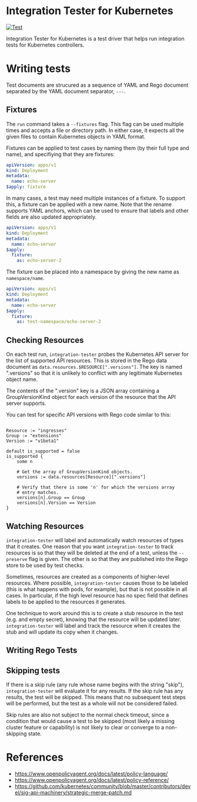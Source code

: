 # Integration Tester for Kubernetes

[![Test](https://github.com/projectcontour/integration-tester/workflows/Test/badge.svg)](https://github.com/projectcontour/integration-tester/actions?query=workflow%3ATest)

Integration Tester for Kubernetes is a test driver that helps run
integration tests for Kubernetes controllers.

# Writing tests

Test documents are strucured as a sequence of YAML and Rego document
separated by the YAML document separator, `---`.

## Fixtures

The `run` command takes a `--fixtures` flag. This flag can be used
multiple times and accepts a file or directory path. In either case, it
expects all the given files to contain Kubernetes objects in YAML format.

Fixtures can be applied to test cases by naming them (by their full type
and name), and specifiying that they are fixtures:

```yaml
apiVersion: apps/v1
kind: Deployment
metadata:
  name: echo-server
$apply: fixture
```

In many cases, a test may need multiple instances of a fixture. To
support this, a fixture can be applied with a new name. Note that the
rename supports YAML anchors, which can be used to ensure that labels
and other fields are also updated appropriately.


```yaml
apiVersion: apps/v1
kind: Deployment
metadata:
  name: echo-server
$apply:
  fixture:
    as: echo-server-2
```

The fixture can be placed into a namespace by giving the new name as `namespace/name`.

```yaml
apiVersion: apps/v1
kind: Deployment
metadata:
  name: echo-server
$apply:
  fixture:
    as: test-namespace/echo-server-2
```

## Checking Resources

On each test run, `integration-tester` probes the Kubernetes API server
for the list of supported API resources. This is stored in the Rego data
document as `data.resources.$RESOURCE[".versions"]`. The key is named
".versions" so that it is unlikely to conflict with any legitimate
Kubernetes object name.

The contents of the ".version" key is a JSON array containing a
GroupVersionKind object for each version of the resource that the
API server supports.

You can test for specific API versions with Rego code similar to this:

```Rego

Resource := "ingresses"
Group := "extensions"
Version := "v1beta1"

default is_supported = false
is_supported {
    some n

    # Get the array of GroupVersionKind objects.
    versions := data.resources[Resource][".versions"]

    # Verify that there is some 'n' for which the versions array
    # entry matches.
    versions[n].Group == Group
    versions[n].Version == Version
}
```

## Watching Resources

`integration-tester` will label and automatically watch resources of
types that it creates. One reason that you want `integration-tester` to
track resources is so that they will be deleted at the end of a test,
unless the `--preserve` flag is given. The other is so that they are
published into the Rego store to be used by test checks.

Sometimes, resources are created as a components of higher-level
resources. Where possible, `integration-tester` causes those to be labeled
(this is what happens with pods, for example), but that is not possible
in all cases. In particular, if the high level resource has no spec
field that defines labels to be applied to the resources it generates.

One technique to work around this is to create a stub resource in the
test (e.g. and empty secret), knowing that the resource will be updated
later. `integration-tester` will label and track the resource when it
creates the stub and will update its copy when it changes.

## Writing Rego Tests

## Skipping tests

If there is a skip rule (any rule whose name begins with the string
"skip"), `integration-tester` will evaluate it for any results. If the
skip rule has any results, the test will be skipped. This means that no
subsequent test steps will be performed, but the test as a whole will
not be considered failed.

Skip rules are also not subject to the normal check timeout, since
a condition that would cause a test to be skipped (most likely a
missing cluster feature or capability) is not likely to clear or
converge to a non-skipping state.

# References

- https://www.openpolicyagent.org/docs/latest/policy-language/
- https://www.openpolicyagent.org/docs/latest/policy-reference/
- https://github.com/kubernetes/community/blob/master/contributors/devel/sig-api-machinery/strategic-merge-patch.md
